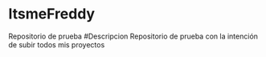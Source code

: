 # ItsmeFreddy
Repositorio de prueba
#Descripcion
Repositorio de prueba con la intención de subir todos mis proyectos
